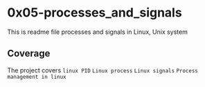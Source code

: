 # 0x05-processes_and_signals
This is readme file processes and signals in Linux, Unix system

## Coverage
The project covers
``linux PID``
``Linux process``
``Linux signals``
``Process management in linux``
